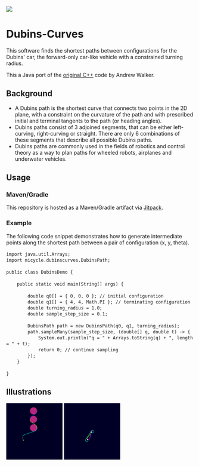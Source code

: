 [![](https://jitpack.io/v/micycle1/Dubins-Curves.svg)](https://jitpack.io/#micycle1/Dubins-Curves)


# Dubins-Curves

This software finds the shortest paths between configurations for the Dubins' car, the forward-only car-like vehicle with a constrained turning radius.

This a Java port of the [original C++](https://github.com/AndrewWalker/Dubins-Curves) code by Andrew Walker.

## Background
* A Dubins path is the shortest curve that connects two points in the 2D plane, with a constraint on the curvature of the path and with prescribed initial and terminal tangents to the path (or heading angles).
* Dubins paths consist of 3 adjoined segments, that can be either left-curving, right-curving or straight. There are only 6 combinations of these segments that describe all possible Dubins paths.
* Dubins paths are commonly used in the fields of robotics and control theory as a way to plan paths for wheeled robots, airplanes and underwater vehicles.
## Usage

### Maven/Gradle
This repository is hosted as a Maven/Gradle artifact via [Jitpack](https://jitpack.io/#micycle1/Dubins-Curves).

### Example

The following code snippet demonstrates how to generate intermediate points along the shortest path between a pair of configuration (x, y, theta).

```
import java.util.Arrays;
import micycle.dubinscurves.DubinsPath;

public class DubinsDemo {
	
	public static void main(String[] args) {
		
		double q0[] = { 0, 0, 0 }; // initial configuration
		double q1[] = { 4, 4, Math.PI }; // terminating configuration
		double turning_radius = 1.0;
		double sample_step_size = 0.1;

		DubinsPath path = new DubinsPath(q0, q1, turning_radius);
		path.sampleMany(sample_step_size, (double[] q, double t) -> {
		    System.out.println("q = " + Arrays.toString(q) + ", length = " + t);
		    return 0; // continue sampling
		});
	}

}
```

## Illustrations

<p float="middle">
  <img src="resources/dubins2.gif" alt="Dubins Path Example 1" width="30%"/>
  <img src="resources/dubins.gif" alt="Dubins Path Example 2" width="30%"/>
</p>
